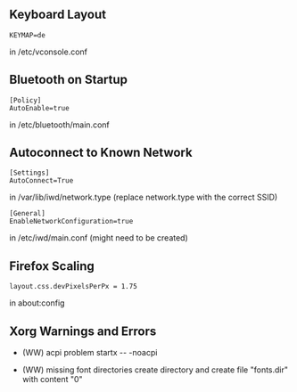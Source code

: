 ## Keyboard Layout
```
KEYMAP=de
```
in /etc/vconsole.conf

## Bluetooth on Startup
```
[Policy]
AutoEnable=true
```
in /etc/bluetooth/main.conf

## Autoconnect to Known Network
```
[Settings]
AutoConnect=True
```
in /var/lib/iwd/network.type (replace network.type with the correct SSID)

```
[General]
EnableNetworkConfiguration=true
```
in /etc/iwd/main.conf (might need to be created)

## Firefox Scaling
```
layout.css.devPixelsPerPx = 1.75
```
in about:config

## Xorg Warnings and Errors
- (WW) acpi problem
startx -- -noacpi

- (WW) missing font directories
create directory and create file "fonts.dir" with content "0"
